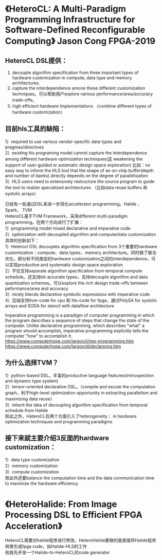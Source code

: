 # 《HeteroCL: A Multi-Paradigm Programming Infrastructure for Software-Defined Reconfigurable Computing》 Jason Cong FPGA-2019

## HeteroCL DSL提供：
1. decouple algorithm specification from three important types of hardware customization in compute, data type and memory architectures.  
2. capture the interdependence amone these different customization techniques。可以帮助用户explore various performance/area/accuracy trade-offs。  
3. high efficient hardware implementations  （combine different types of hardware customization）  

## 目前hls工具的缺陷：  
1）required to use various vendor-specific data types and pragmas/directives  
2）existing hls programing model cannot capture the interdependence among different hardware optimization techniques(这 weakening the support of user-guided or automatic design space exploration) 比如：no easy way to inform the HLS tool that the shape of an on-chip buffer(depth and number of banks) directly depends on the degree of parallelizaiton  
3）HLS users need to extensively restructure the source program to guide the tool to realize specialized architectures （比如data reuse buffers  和 systolic arrays）  

已经有一些通过DSL来进一步简化accelerator programming。Halide 、 Spark、 TVM  
HeteroCL基于TVM Framework，采用different multi-paradigm programming。在两个方向进行了扩展：  
1）programming model mixed declarative and imperative code  
2）optimization with decoupled algorithm and compute/data customization  
具体的创新如下：  
1）Heterocl DSL decouples algorithm specification from 3个重要的hardware customization：compute、data types、memory architecture。同时做了联合优化，即分析不同类型的hardware customization之间的interdependence，可以实现productive and systematic design space exploration  
2）不仅支持separate algorithm specification from temporal compute schedule。还支持bit-accurate types，支持decouple algorithm and data quantization schemes。可以explore the rich design trade-offs between peformance/area and accuracy  
3）nicely blends declarative symbolic expressions with imperative code  
4）后端支持llvm-code for cpu 和 hls-code for fpga，通过PolySA for systolic arrays and SODA for stencil with dataflow architecture  

Imperative programming is a paradigm of computer programming in which the program describes a sequence of steps that change the state of the computer. Unlike declarative programming, which describes "what" a program should accomplish, imperative programming explicitly tells the computer "how" to accomplish it.  
https://www.computerhope.com/jargon/i/imp-programming.htm  
https://www.computerhope.com/jargon/d/declarprog.htm  

## 为什么选择TVM？  
1）python-based DSL。丰富的productive language features(imtrospection and dynamic type system)  
2）tensor-oriented declarative DSL。（compile and excute the computation graph，利于high-level optimization opportunity in extracting parallelism and maximizing data reuse）  
3）inherit the idea of decoupling algorithm specification from temporal schedule from Halide  
除此之外，HeteroCL在两个方面引入了heterogeneity： in hardware optimization techniques and programming paradigms  

## 接下来就主要介绍3反面的hardware customization：  
1）data type customization  
2）memory customization  
3）compute customization  
除此外还要balance the computation time and the data communication time to maximize the hardware efficiency.  


# 《HeteroHalide: From Image Processing DSL to Efficient FPGA Acceleration》
HeteroCL需要对halide程序进行修改，HeteroHalide要做的是直接将Halide程序转换生成fpga code，如Halide-HLS的工作  
他首先开发一个Halide-to-HeteroCL的code generator   

